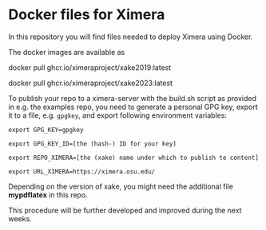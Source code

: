# Docker files for Ximera

In this repository you will find files needed to deploy Ximera using Docker. 

The docker images are available as

docker pull ghcr.io/ximeraproject/xake2019:latest

docker pull ghcr.io/ximeraproject/xake2023:latest


To publish your repo to a ximera-server with the build.sh script as provided in e.g. the examples repo, you need to generate a personal GPG key,
export it to a file, e.g. `gpgkey`, and export following environment variables:
  
`export GPG_KEY=gpgkey`

`export GPG_KEY_ID=[the (hash-) ID for your key]`

`export REPO_XIMERA=[the (xake) name under which to publish te content]`

`export URL_XIMERA=https://ximera.osu.edu/`


Depending on the version of xake, you might need the additional file **mypdflatex** in this repo.

This procedure will be further developed and improved during the next weeks.


